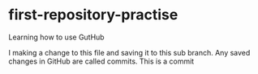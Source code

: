 # first-repository-practise
Learning how to use GutHub

I making a change to this file and saving it to this sub branch. Any saved changes in GitHub are called commits. This is a commit
